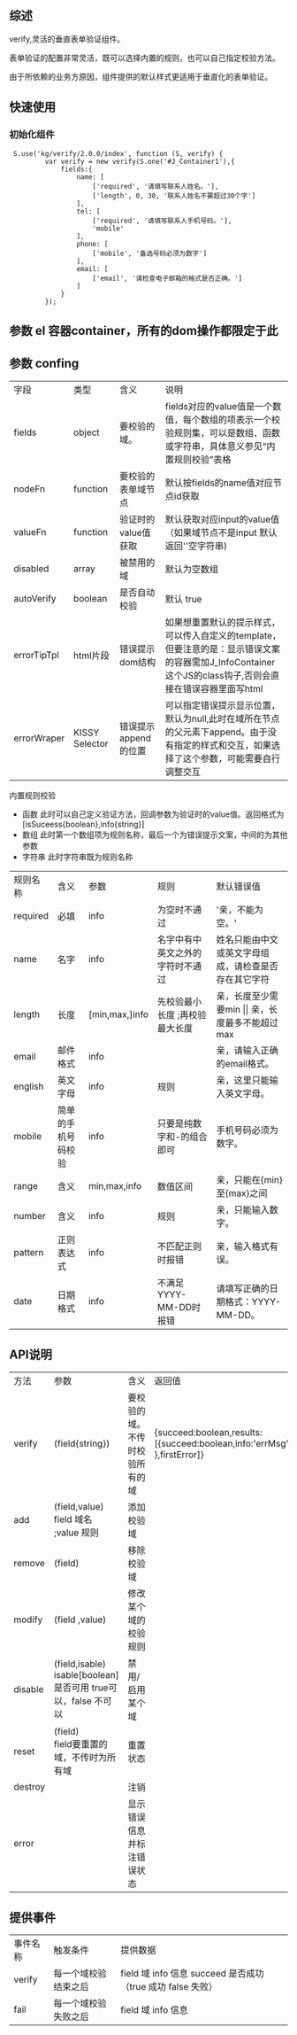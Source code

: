 ## 综述

verify,灵活的垂直表单验证组件。

表单验证的配置非常灵活，既可以选择内置的规则，也可以自己指定校验方法。

由于所依赖的业务方原因，组件提供的默认样式更适用于垂直化的表单验证。



## 快速使用

### 初始化组件

     S.use('kg/verify/2.0.0/index', function (S, verify) {
             var verify = new verify(S.one('#J_Container1'),{
                 fields:{
                     name: [
                         ['required', '请填写联系人姓名。'],
                         ['length', 0, 30, '联系人姓名不要超过30个字']
                     ],
                     tel: [
                         ['required', '请填写联系人手机号码。'],
                         'mobile'
                     ],
                     phone: [
                         ['mobile', '备选号码必须为数字']
                     ],
                     email: [
                         ['email', '请检查电子邮箱的格式是否正确。']
                     ]
                 }
             });

##  参数 el 容器container，所有的dom操作都限定于此
## 参数 confing

<table>
<tr>
<td>字段</td>
<td>类型</td>
<td>含义</td>
<td>说明</td>
</tr>
<tr>
<td>fields</td>
<td>object</td>
<td>要校验的域。</td>
<td>fields对应的value值是一个数值，每个数组的项表示一个校验规则集，可以是数组、函数或字符串，具体意义参见“内置规则校验”表格</td>
</tr>
<tr>
<td>nodeFn</td>
<td>function</td>
<td>要校验的表单域节点</td>
<td>默认按fields的name值对应节点id获取</td>
</tr>
<tr>
<td>valueFn</td>
<td>function </td>
<td>验证时的value值获取</td>
<td>默认获取对应input的value值（如果域节点不是input 默认返回''空字符串)</td>
</tr>
<tr>
<td>disabled</td>
<td>array</td>
<td>被禁用的域</td>
<td>默认为空数组 </td>
</tr>
<tr>
<td>autoVerify</td>
<td>boolean</td>
<td>是否自动校验 </td>
<td>默认 true</td>
</tr> 
<tr>
<td>errorTipTpl</td>
<td>html片段</td>
<td>错误提示dom结构</td>
<td>如果想重置默认的提示样式，可以传入自定义的template，但要注意的是：显示错误文案的容器需加J_InfoContainer这个JS的class钩子,否则会直接在错误容器里面写html</td>
</tr>
<tr>
<td>errorWraper</td>
<td>KISSY Selector</td>
<td>错误提示append的位置</td>
<td>可以指定错误提示显示位置，默认为null,此时在域所在节点的父元素下append。由于没有指定的样式和交互，如果选择了这个参数，可能需要自行调整交互</td>
</tr>
</table>

内置规则校验

* 函数 此时可以自己定义验证方法，回调参数为验证时的value值。返回格式为[isSuceess{boolean},info{string}]
* 数组 此时第一个数组项为规则名称，最后一个为错误提示文案，中间的为其他参数
* 字符串 此时字符串既为规则名称

<table>
<tr>
<td>规则名称</td>
<td>含义</td>
<td>参数</td>
<td>规则</td>
<td>默认错误值</td>
</tr>
<tr>
<td>required</td>
<td>必填</td>
<td>info</td>
<td>为空时不通过</td>
<td>'亲，不能为空。'</td>
</tr>
<tr>
<td>name</td>
<td>名字</td>
<td>info</td>
<td>名字中有中英文之外的字符时不通过</td>
<td>姓名只能由中文或英文字母组成，请检查是否存在其它字符</td>
</tr>
<tr>
<td>length</td>
<td>长度</td>
<td>[min,max,]info</td>
<td>先校验最小长度 ;再校验最大长度</td>
<td>亲，长度至少需要min || 亲，长度最多不能超过max</td>
</tr>
<tr>
<td>email</td>
<td>邮件格式</td>
<td>info</td>
<td> </td>
<td>亲，请输入正确的email格式。</td>
</tr>
<tr>
<td>english</td>
<td>英文字母</td>
<td>info</td>
<td>规则</td>
<td>亲，这里只能输入英文字母。</td>
</tr>
<tr>
<td>mobile</td>
<td>简单的手机号码校验</td>
<td>info</td>
<td>只要是纯数字和-的组合即可</td>
<td>手机号码必须为数字。</td>
</tr>
<tr>
<td>range</td>
<td>含义</td>
<td>min,max,info</td>
<td>数值区间</td>
<td>亲，只能在{min}至{max}之间</td>
</tr>
<tr>
<td>number</td>
<td>含义</td>
<td>info</td>
<td>规则</td>
<td>亲，只能输入数字。</td>
</tr>
<tr>
<td>pattern</td>
<td>正则表达式</td>
<td>info</td>
<td>不匹配正则时报错</td>
<td>亲，输入格式有误。</td>
</tr>
<tr>
<td>date</td>
<td>日期格式</td>
<td>info</td>
<td>不满足YYYY-MM-DD时报错</td>
<td>请填写正确的日期格式：YYYY-MM-DD。</td>
</tr>
</table>
	
	 
	 
 

## API说明
<table>
<tr>
<td>方法</td>
<td>参数</td>
<td>含义</td>
<td>返回值</td>
</tr>
<tr>
<td>verify</td>
<td>(field{string})</td>
<td>要校验的域。不传时校验所有的域</td>
<td>{succeed:boolean,results:[{succeed:boolean,info:'errMsg' },firstError]}</td>
</tr>
<tr>
<td>add</td>
<td>(field,value)<br/>field 域名 ;value 规则</td>
<td>添加校验域</td>
<td></td>
</tr>
<tr>
<td>remove</td>
<td>(field) </td>
<td>移除校验域</td>
<td> </td>
</tr>
<tr>
<td>modify</td>
<td>(field ,value)</td>
<td>修改某个域的校验规则</td>
<td> </td>
</tr>
<tr>
<td>disable </td>
<td>(field,isable)<br/>isable[boolean]是否可用 true可以，false 不可以 </td>
<td>禁用/启用某个域</td>
<td> </td>
</tr>
<tr>
<td>reset</td>
<td>(field)<br/>field要重置的域，不传时为所有域
</td>
<td>重置状态</td>
<td> </td>
</tr>
<tr>
<td>destroy </td>
<td></td>
<td>注销</td>
<td> </td>
</tr>
 
<tr>
<td>error</td>
<td></td>
<td>显示错误信息并标注错误状态</td>
<td> </td>
</tr>
</table>


## 提供事件
<table>
<tr>
<td>事件名称</td>
<td>触发条件</td>
<td>提供数据</td>
</tr>
<tr>
<td>verify</td>
<td>每一个域校验结束之后</td>
<td>field 域 info 信息 succeed 是否成功（true 成功 false 失败）</td>
</tr>
<tr>
<td>fail</td>
<td>每一个域校验失败之后</td>
<td>field 域 info 信息 </td>
</tr>
</table>

